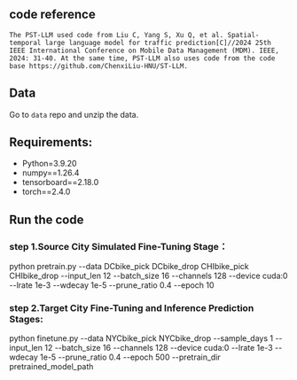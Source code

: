 ## code reference
```command
The PST-LLM used code from Liu C, Yang S, Xu Q, et al. Spatial-temporal large language model for traffic prediction[C]//2024 25th IEEE International Conference on Mobile Data Management (MDM). IEEE, 2024: 31-40. At the same time, PST-LLM also uses code from the code base https://github.com/ChenxiLiu-HNU/ST-LLM.
```
## Data
Go to `data` repo and unzip the data.

## Requirements:
  -  Python=3.9.20
  -  numpy==1.26.4
  -  tensorboard==2.18.0
  -  torch==2.4.0

## Run the code
### step 1.Source City Simulated Fine-Tuning Stage：
python pretrain.py --data DCbike_pick DCbike_drop CHIbike_pick CHIbike_drop  --input_len 12 --batch_size 16 --channels 128 --device cuda:0  --lrate 1e-3 --wdecay 1e-5 --prune_ratio 0.4 --epoch 10
### step 2.Target City Fine-Tuning and Inference Prediction Stages:
python finetune.py --data NYCbike_pick NYCbike_drop  --sample_days 1 --input_len 12 --batch_size 16 --channels 128 --device cuda:0  --lrate 1e-3 --wdecay 1e-5 --prune_ratio 0.4 --epoch 500 --pretrain_dir pretrained_model_path
